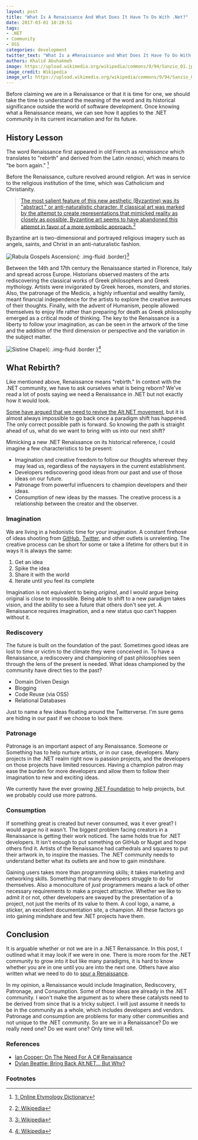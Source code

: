```yaml
---
layout: post
title: "What Is A Renaissance And What Does It Have To Do With .Net?"
date: 2017-03-01 10:20:51
tags: 
- .NET
- Community
- OSS
categories: development
twitter_text: "What Is a #Renaissance and What Does It Have To Do With @dotnet?"
authors: Khalid Abuhakmeh
image: https://upload.wikimedia.org/wikipedia/commons/9/94/Sanzio_01.jpg
image_credit: Wikipedia
image_url: https://upload.wikimedia.org/wikipedia/commons/9/94/Sanzio_01.jpg
---
```


Before claiming we are in a Renaissance or that it is time for one, we should take the time to understand the meaning of the word and its historical significance outside the world of software development. Once knowing what a Renaissance means, we can see how it applies to the .NET community in its current incarnation and for its future.

## History Lesson

The word Renaissance first appeared in old French as *renaissance* which translates to "rebirth" and derived from the Latin *renasci*, which means to "be born again." [^1] 

 Before the Renaissance, culture revolved around religion. Art was in service to the religious institution of the time, which was Catholicism and Christianity. 

> [The most salient feature of this new aesthetic (Byzantine) was its "abstract," or anti-naturalistic character. If classical art was marked by the attempt to create representations that mimicked reality as closely as possible, Byzantine art seems to have abandoned this attempt in favor of a more symbolic approach.](https://en.wikipedia.org/wiki/Byzantine_art)[^2]

Byzantine art is two-dimensional and portrayed religious imagery such as angels, saints, and Christ in an anti-naturalistic fashion.

![Rabula Gospels Ascension](https://upload.wikimedia.org/wikipedia/commons/5/52/RabulaGospelsFol13vAscension.jpg){: .img-fluid .border}[^3]

Between the 14th and 17th century the Renaissance started in Florence, Italy and spread across Europe. Historians observed masters of the arts rediscovering the classical works of Greek philosophers and Greek mythology. Artists were invigorated by Greek heroes, monsters, and stories. Also, the patronage of the Medicis, a highly influential and wealthy family, meant financial independence for the artists to explore the creative avenues of their thoughts. Finally, with the advent of Humanism, people allowed themselves to enjoy life rather than preparing for death as Greek philosophy emerged as a critical mode of thinking. The key to the Renaissance is a liberty to follow your imagination, as can be seen in the artwork of the time and the addition of the third dimension or perspective and the variation in the subject matter.

![Sistine Chapel](https://upload.wikimedia.org/wikipedia/commons/9/94/Sanzio_01.jpg){: .img-fluid .border }[^4]

## What Rebirth?

Like mentioned above, Renaissance means "rebirth." In context with the .NET community, we have to ask ourselves what is being reborn? We've read a lot of posts saying we need a Renaissance in .NET but not exactly how it would look.

[Some have argued that we need to revive the Alt.NET movement](http://www.dylanbeattie.net/2017/02/bring-back-altnet-but-why.html), but it is almost always impossible to go back once a paradigm shift has happened. The only correct possible path is forward. So knowing the path is straight ahead of us, what do we want to bring with us into our next shift?

Mimicking a new .NET Renaissance on its historical reference, I could imagine a few characteristics to be present:

- Imagination and creative freedom to follow our thoughts wherever they may lead us, regardless of the naysayers in the current establishment.
- Developers rediscovering good ideas from our past and use of those ideas on our future.
- Patronage from powerful influencers to champion developers and their ideas.
- Consumption of new ideas by the masses. The creative process is a relationship between the creator and the observer.

### Imagination

We are living in a hedonistic time for your imagination. A constant firehose of ideas shooting from [GitHub](https://github.com), [Twitter](https://twitter.com), and other outlets is unrelenting. The creative process can be short for some or take a lifetime for others but it in ways it is always the same:

1. Get an idea
2. Spike the idea
3. Share it with the world
4. Iterate until you feel its complete

Imagination is not equivalent to being *original*, and I would argue being original is close to impossible. Being able to shift to a new paradigm takes vision, and the ability to see a future that others don't see yet. A Renaissance requires imagination, and a new status quo can't happen without it.

### Rediscovery

The future is built on the foundation of the past. Sometimes good ideas are lost to time or victim to the climate they were conceived in. To have a Renaissance, a rediscovery and championing of past philosophies seen through the lens of the present is needed. What ideas championed by the community have direct ties to the past?

- Domain Driven Design
- Blogging
- Code Reuse (via OSS)
- Relational Databases

Just to name a few ideas floating around the Twitterverse. I'm sure gems are hiding in our past if we choose to look there.

### Patronage

Patronage is an important aspect of any Renaissance. Someone or Something has to help nurture artists, or in our case, developers. Many projects in the .NET realm right now is passion projects, and the developers on those projects have limited resources. Having a champion patron may ease the burden for more developers and allow them to follow their imagination to new and exciting ideas.

We currently have the ever growing [.NET Foundation](https://dotnetfoundation.org/) to help projects, but we probably could use more patrons.

### Consumption

If something great is created but never consumed, was it ever great? I would argue no it wasn't. The biggest problem facing creators in a Renaissance is getting their work noticed. The same holds true for .NET developers. It isn't enough to put something on GitHub or Nuget and hope others find it. Artists of the Renaissance had cathedrals and squares to put their artwork in, to inspire the masses. The .NET community needs to understand better what its outlets are and how to gain mindshare. 

Gaining users takes more than programming skills; it takes marketing and networking skills. Something that many developers struggle to do for themselves. Also a monoculture of *just* programmers means a lack of other necessary requirements to make a project attractive. Whether we like to admit it or not, other developers are swayed by the presentation of a project, not just the merits of its value to them. A cool logo, a name, a sticker, an excellent documentation site, a champion. All these factors go into gaining mindshare and few .NET projects have them.

## Conclusion

It is arguable whether or not we are in a .NET Renaissance. In this post, I outlined what it may look if we were in one. There is more room for the .NET community to grow into it but like many paradigms, it is hard to know whether you are in one until you are into the next one. Others have also written what we need to do to [spur a Renaissance](https://medium.com/altdotnet/on-the-need-for-a-c-renaissance-634078d4e865#.4hhgydkjh).

In my opinion, a Renaissance would include Imagination, Rediscovery, Patronage, and Consumption. Some of those ideas are already in the .NET community. I won't make the argument as to where these catalysts need to be derived from since that is a tricky subject. I will just assume it needs to be in the community as a whole, which includes developers and vendors. Patronage and consumption are problems for many other communities and not unique to the .NET community. So are we in a Renaissance? Do we really need one? Do we want one? Only time will tell.


### References

- [Ian Cooper: On The Need For A C# Renaissance](https://medium.com/altdotnet/on-the-need-for-a-c-renaissance-634078d4e865#.4hhgydkjh)
- [Dylan Beattie: Bring Back Alt.NET... But Why?](http://www.dylanbeattie.net/2017/02/bring-back-altnet-but-why.html)

### Footnotes

[^1]: [1: Online Etymology Dictionary](http://www.etymonline.com/index.php?term=renaissance)
[^2]: [2: Wikipedia](https://en.wikipedia.org/wiki/Byzantine_art)
[^3]: [3: Wikipedia](https://en.wikipedia.org/wiki/Byzantine_art)
[^4]: [4: Wikipedia](https://en.wikipedia.org/wiki/Renaissance)